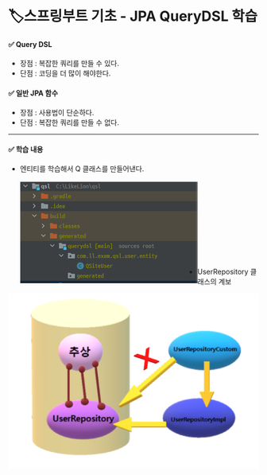 # 🏷️스프링부트 기초 - JPA QueryDSL 학습

#### ✅ Query DSL
* 장점 : 복잡한 쿼리를 만들 수 있다.
* 단점 : 코딩을 더 많이 해야한다.


#### ✅ 일반 JPA 함수
* 장점 : 사용법이 단순하다.
* 단점 : 복잡한 쿼리를 만들 수 없다.

<hr>

#### ✅ 학습 내용
* 엔티티를 학습해서 Q 클래스를 만들어낸다.
  <br><br>
  <img src="https://github.com/jeonga-Son/qsl/raw/master/img.png" align=left />
  <br><br><br><br><br>
  <br><br><br><br><br>
* UserRepository 클래스의 계보

![img_2.png](img_2.png)
